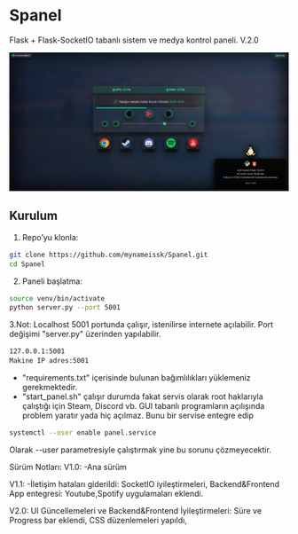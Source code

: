 # Spanel

Flask + Flask-SocketIO tabanlı sistem ve medya kontrol paneli. V.2.0

![Spanel Görsel](images/im5.jpg)

## Kurulum

1. Repo’yu klonla:
```bash
git clone https://github.com/mynameissk/Spanel.git
cd Spanel
```
2. Paneli başlatma:
```bash
source venv/bin/activate
python server.py --port 5001
```
3.Not: Localhost 5001 portunda çalışır, istenilirse internete açılabilir. Port değişimi "server.py" üzerinden yapılabilir.
```bash
127.0.0.1:5001
Makine IP adres:5001
```
- "requirements.txt" içerisinde bulunan bağımlılıkları yüklemeniz gerekmektedir.
- "start_panel.sh" çalışır durumda fakat servis olarak root haklarıyla çalıştığı için Steam, Discord vb. GUI tabanlı programların açılışında problem yaratır yada hiç açılmaz. Bunu bir servise entegre edip
```bash
systemctl --user enable panel.service
```
Olarak --user parametresiyle çalıştırmak yine bu sorunu çözmeyecektir.


Sürüm Notları:
V1.0: -Ana sürüm

V1.1: -İletişim hataları giderildi: SocketIO iyileştirmeleri, Backend&Frontend App entegresi: Youtube,Spotify uygulamaları eklendi.

V2.0: UI Güncellemeleri ve Backend&Frontend İyileştirmeleri: Süre ve Progress bar eklendi, CSS düzenlemeleri yapıldı,
